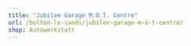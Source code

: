 ```yaml
---
title: "Jubilee Garage M.O.T. Centre"
url: /bolton-le-sands/jubilee-garage-m-o-t-centre/
shop: Autowerkstatt
---
```


